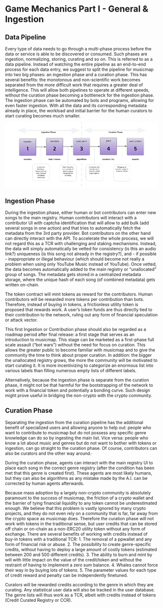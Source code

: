 # Game Mechanics Part I - General & Ingestion

## Data Pipeline

Every type of data needs to go through a multi-phase process before the data or service is able to be discovered or consumed. Such phases are ingestion, normalizing, storing, curating and so on. This is referred to as a data pipeline. Instead of watching the entire pipeline as an end-to-end process for each data entry, we suggest to split the pipeline for musicmap into two big phases: an ingestion phase and a curation phase. This has several benefits: the monotonous and non-scientific work becomes separated from the more difficult work that requires a greater deal of intelligence. This will allow both pipelines to operate at different speeds, without the curation phase becoming a bottleneck for the ingestion phase. The ingestion phase can be automated by bots and programs, allowing for even faster ingestion. With all the data and its corresponding metadata already in place, the workload and initial barrier for the human curators to start curating becomes much smaller.

![data pipeline](./images/sketch-datapipeline.png)


## Ingestion Phase

During the ingestion phase, either human or bot contributors can enter new songs to the main registry. Human contributors will interact with a contributor UI with captcha identification that will allow to add bulk (add several songs in one action) and that tries to automatically fetch the metadata from the 3rd party provider.  Bot contributors on the other hand can directly interact with the API. To accelerate the whole process, we will not regard this as a TCR with challenging and staking mechanisms. Instead, the data will simply automatically be vetted for consistency (is this an audio link?) uniqueness (is this song not already in the registry?), and - if possible - inappropriate or illegal behaviour (which should become not really a problem when using only YouTube Music instead of YouTube). Once vetted, the data becomes automatically added to the main registry or “unallocated” group of songs. The metadata gets stored in a centralized metadata storage, where the unique hash of each song (of combined metadata) gets written on-chain. 

The token contract will mint tokens as reward for the contributors. Human contributors will be rewarded more tokens per contribution than bots. Therefore, instead of buying in tokens, a frictionless utility token is proposed that rewards work. A user’s token funds are thus directly tied to their contribution to the network, ruling out any form of financial speculation or attack vector. 

This first Ingestion or Contribution phase should also be regarded as a roadmap period after final release: a first stage that serves as an introduction to musicmap. This stage can be marketed as a first-phase full scale assault (“bot wars”) without the need for focus on curation. This allows the greater public to become familiar with musicmap and to give the community the time to think about proper curation. In addition: the bigger the unallocated registry grows, the more the community will be motivated to start curating it. It is more incentivizing to categorize an enormous list into various labels than filling numerous empty lists of different labels.

Alternatively, because the ingestion phase is separate from the curation phase, it might not be that harmful for the bootstrapping of the network to work with a financial token and potentially a bonding curve. Such design might prove useful in bridging the non-crypto with the crypto community.


## Curation Phase

Separating the ingestion from the curation pipeline has the additional benefit of specialized users and allowing anyone to help out: people who want to contribute to musicmap but do not possess any specific genre knowledge can do so by ingesting the main list. Vice versa: people who know a lot about music and genres but do not want to bother with tokens or ingestion, can go straight to the curation phase. Of course, contributors can also be curators and the other way around.·

During the curation phase, agents can interact with the main registry UI to place each song in the correct genre registry (after the condition has been met that this genre is created first). These agents are most likely humans, but they can also be algorithms as any mistake made by the A.I. can be corrected by human agents afterwards. 

Because mass adoption by a largely non-crypto community is absolutely paramount to the success of musicmap, the friction of a crypto wallet and the barrier of tying financial liquidity to any token cannot be underestimated enough. We believe that this problem is vastly ignored by many crypto projects, and they do not even rely on a community that is far, far away from the crypto space as musicmap does. Therefore the curation phase will not work with tokens in the traditional sense, but user credits that can be stored off chain or on-chain as a non-ERC20 utility token without any form of exchange. There are several benefits of working with credits instead of buy-in tokens with a traditional TCR: 1. The removal of a ppwallet and any form of financial risk or abuse. 2. The possibility to create genre-specific credits, without having to deploy a large amount of costly tokens (estimated between 200 and 500 different credits). 3. The ability to burn and mint by will with little impact on the value of the credit/token and without the restraint of having to implement a zero sum balance. 4. Whales cannot force their way in by buying lots of tokens. 5. The parameter values for each type of credit reward and penalty can be independently finetuned.

Curators will be rewarded credits according to the genre in which they are curating. Any statistical user data will also be tracked in the user database. The genre lists will thus work as a TCR, albeit with credits instead of tokens (Credit Curated Registry or CCR). 
